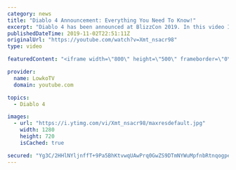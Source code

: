 ```yaml
---
category: news
title: "Diablo 4 Announcement: Everything You Need To Know!"
excerpt: "Diablo 4 has been announced at BlizzCon 2019. In this video I go over everything you need to know about this upcoming Blizzard Entertainment game."
publishedDateTime: 2019-11-02T22:51:11Z
originalUrl: "https://youtube.com/watch?v=Xmt_nsacr98"
type: video

featuredContent: "<iframe width=\"800\" height=\"500\" frameborder=\"0\" src=\"https://www.youtube.com/embed/Xmt_nsacr98\" allow=\"accelerometer; autoplay; encrypted-media; gyroscope; picture-in-picture\" allowfullscreen></iframe>"

provider:
  name: LowkoTV
  domain: youtube.com

topics:
  - Diablo 4

images:
  - url: "https://i.ytimg.com/vi/Xmt_nsacr98/maxresdefault.jpg"
    width: 1280
    height: 720
    isCached: true

secured: "Yg3C/2HHlNYljnffT+9Pa5BhKtvwqUAwPrq0GwZS9DTmNYWuMpfnbRtnqogpezp4a5H3vbZ52BOOlPnhYnv1K7z9lYhxTE+TyTWjqzY9f/o1K/kU64vDv89EjbHNFF4R32isBuV1bdNnNnrILORvgL8ba3TPXQyU2Ls8eT6jAhZ41nmhAPLmyvfAG9fnJbdZGJrIHwGKjxrCAyoLJPImd7pBwguni8xmMwdyrESzpQXgHQy/ZtP+lmfwSYgEpTqYVEohw53Vkq8N8fJkA+Ymf0a0+Eos7G68reXhURJzmlpwDYg4gQex7oicm/pvs1N8GMt2BpaEdDpSFsqgSbF926HVntJbygJ9va7uVBr2bGqowZsMImE8d3lLEDhf4YIg9bMuskun13vw8U6DQZlqFHYotAkbEqFGhgv5aV+ZqxzTS8tXg+o6hIm1p9h0Hk0w;Zz1cimwCOdnb+e9256wzxQ=="
---
```



